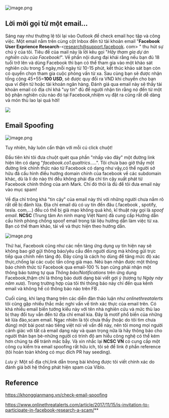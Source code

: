 ![image.png](https://images.viblo.asia/b343d955-79fd-47d7-9eec-e414f24c10cd.png)

## Lời mời gọi từ một email...

Sáng nay như thường lệ tôi lại vào Outlook để check email học tập và công việc. Một email nằm trên cùng cột Inbox đến từ tài khoản email "**Facebook User Exprience Research**-<research@support.facebook. com> " thu hút sự chú ý của tôi. Tiêu đề của mail này là lời kêu gọi "*Hãy tham gia dự án nghiên cứu của Facebook!*". Về phần nội dung đại khái rằng nếu bạn đủ 18 tuổi trở lên và dùng Facebook thì bạn có thể tham gia vào một khảo sát nghiên cứu trong 5 ngày,mỗi ngày từ 10-15 phút, kết thúc khảo sát bạn còn có quyền chọn tham gia cuộc phỏng vấn từ xa. Sau cùng bạn sẽ được nhận tổng cộng 45+55=**100 USD**, sẽ được quy đổi ra VND khi chuyển cho bạn qua ví điện tử hoặc tài khoản ngân hàng. Đánh giá qua email này sẽ thấy tài khoản email có địa chỉ khá "uy tín" đủ để người nhận tin rằng nó đến từ một bộ phận nghiên cứu nào đó tại Facebook,nhiệm vụ đặt ra cũng rất dễ dàng và món thù lao lại quá hời!

![](https://images.viblo.asia/6c052b1e-6b4c-44ef-8017-1919bc9e94b2.jpg)



## Email Spoofing

![image.png](https://images.viblo.asia/64e99ad0-8838-411c-9ec4-e5302fb0d4a4.png)


Tuy nhiên, hãy luôn cẩn thận với mỗi cú click chuột! 

Đầu tiên khi tôi đưa chuột quét qua phần "nhấp vào đây" một đường link hiện lên có dạng "*facebook.co1.qualtrics*.....". Tôi chưa bao giờ thấy một đường link chính thức nào từ Facebook có dạng như vậy,có thể người sở hữu đã cấu hình điều hướng domain chính của facebook về các subdomain khác, dù là lí do nào thì đều không phải địa chỉ tin cậy xuất phát từ Facebook chính thống của anh Mark. Chỉ đó thôi là đủ để tôi đưa email này vào mục spam!

Về địa chỉ trông khá "tin cậy" của email này thì với những người chưa nắm rõ rất dễ bị đánh lừa. Địa chỉ email dù có uy tín đến đâu (.facebook , spotify, tesla. com,...) đều có thể bị giả mạo không quá khó, kĩ thuật này gọi là *spoof email*. **NCSC** (Trung tâm An ninh mạng Việt Nam) đã cung cấp Hướng dẫn cấu hình phòng chống spoof email trong tài liệu hướng dẫn làm việc từ xa. Bạn có thể tham khảo, tải về và thực hiện theo hướng dẫn.

![image.png](https://images.viblo.asia/dc4469ef-8bc7-4d58-8623-c141bce947f8.png)


Thứ hai, Facebook cũng như các nền tảng ứng dụng uy tín hiện nay sẽ không bao giờ gửi thông báo/yêu cầu đến người dùng mà không gửi trực tiếp qua chính nền tảng đó. Đây cũng là cách họ dùng để tăng mức độ xác thực,chống lại các cuộc tấn công giả mạo. Nêú bạn nhận được một thông báo chính thức từ Facebook qua email-100 % bạn cũng phải nhận một thông báo tương tự qua *Thông báo/Notifications* trên ứng dụng Facebook,thậm chí là thông báo dưới dạng bài viết gợi ý (tương tự *Ngày này năm xưa*). Trong trường hợp của tôi thì thông báo này chỉ đến qua kênh email và không hề có thông báo nào trên FB .

Cuối cùng, khi lang thang trên các diễn đàn thảo luận như *onlinethreatalerts* tôi cũng gặp nhiều thắc mắc nghi vấn về tính xác thực của email trên. Có khá nhiều email biến tướng kiểu này với tên nhà nghiên cứu và mức thù lao bị thay đổi tuy vẫn đến từ địa chỉ email kia. Đây là motif phổ biến của những kẻ lừa đảo,scam email. Ngạc nhiên là tôi chưa thấy (hoặc do tôi tìm chưa đúng) một bài post nào tiếng việt nói về vấn đề này, nên tôi mong mọi người cảnh giác với tất cả email dạng này và quan trọng nữa là hãy thông báo cho người thân bạn bè-những người có trình độ am hiểu công nghệ có thể kém hơn chúng ta để tránh mắc bẫy. Và xin nhắc lại **NCSC VN** có cung cấp một công cụ kiểm tra email spoofing rất hữu ích, tôi sẽ để link ở phần reference (tôi hoàn toàn không có mục đích PR hay seeding).

*Lưu ý:* Một số địa chỉ,link dẫn trong bài không được tôi viết chính xác do đánh giá bởi hệ thống phát hiện spam của Viblo.

## Reference

https://khonggianmang.vn/check-email-spoofing

https://www.onlinethreatalerts.com/article/2017/11/15/is-invitation-to-participate-in-facebook-research-a-scam/**